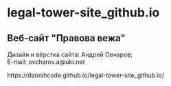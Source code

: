 # legal-tower-site_github.io
<h2> 
Веб-сайт "Правова вежа"
</h2>

<p>
  Дизайн и вёрстка сайта: Андрей Овчаров; <br>
  E-mail: ovcharov.a@ukr.net
</p>

<p>
https://datoshcode.github.io/legal-tower-site_github.io/ 
</p>
